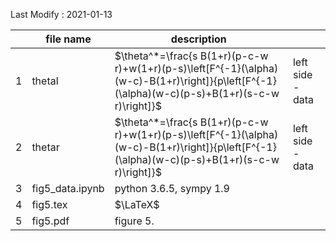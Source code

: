 Last Modify : 2021-01-13

|      | file name       | description                                                  |                  |
| ---- | --------------- | ------------------------------------------------------------ | ---------------- |
| 1    | thetal          | $\theta^*=\frac{s B(1+r)(p-c-w r)+w(1+r)(p-s)\left[F^{-1}(\alpha)(w-c)-B(1+r)\right]}{p\left[F^{-1}(\alpha)(w-c)(p-s)+B(1+r)(s-c-w r)\right]}$ | left side - data |
| 2    | thetar          | $\theta^*=\frac{s B(1+r)(p-c-w r)+w(1+r)(p-s)\left[F^{-1}(\alpha)(w-c)-B(1+r)\right]}{p\left[F^{-1}(\alpha)(w-c)(p-s)+B(1+r)(s-c-w r)\right]}$ | left side - data |
| 3    | fig5_data.ipynb | python 3.6.5, sympy 1.9                                      |                  |
| 4    | fig5.tex        | $\LaTeX$                                                     |                  |
| 5    | fig5.pdf        | figure 5.                                                    |                  |

